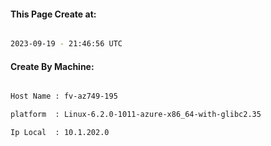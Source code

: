 
   
#### This Page Create at:

```bash

2023-09-19 - 21:46:56 UTC

```

#### Create By Machine:

```bash

Host Name : fv-az749-195

platform  : Linux-6.2.0-1011-azure-x86_64-with-glibc2.35

Ip Local  : 10.1.202.0

```

